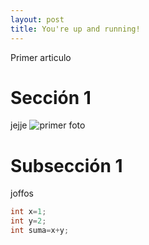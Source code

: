 ```yaml
---
layout: post
title: You're up and running!
---
```


Primer articulo
# Sección 1
jejje
 ![primer foto]({{site.baseurl}}/images/DSC_0564.JPG)
# Subsección 1
 joffos
```java
int x=1;
int y=2;
int suma=x+y;
```

